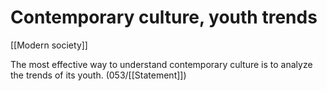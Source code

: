 # Contemporary culture, youth trends

[[Modern society]]

The most effective way to understand contemporary culture is to analyze the trends of its youth. (053/[[Statement]])

